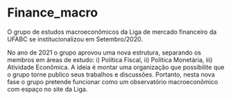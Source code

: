 # Finance_macro
O grupo de estudos macroeconômicos da Liga de mercado financeiro da UFABC se institucionalizou em Setembro/2020.

No ano de 2021 o grupo aprovou uma nova estrutura, separando os membros em áreas de estudo: i) Política Fiscal, ii) Política Monetária, iii) Atividade Econômica. A ideia é montar uma organização que possibilite que o grupo torne publico seus trabalhos e discussões. Portanto, nesta nova fase o grupo pretende funcionar como um observatório macroeconômico com espaço no site da Liga.
